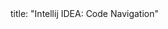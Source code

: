 <frontmatter>
title: "Intellij IDEA: Code Navigation"
</frontmatter>

<include src="unit-inPage-asFlat.md" boilerplate />
